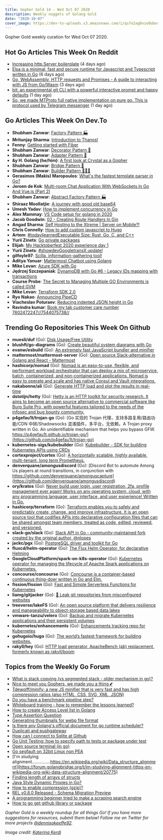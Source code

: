 ```yaml
---
title: Gopher Gold 14 - Wed Oct 07 2020
description: Weekly nuggets of Golang Gold
date: "2020-10-07"
cover_image: https://dev-to-uploads.s3.amazonaws.com/i/qs7o2ag8vzo0uborgc7v.png
---
```


Gopher Gold weekly curation for Wed Oct 07 2020.

## Hot Go Articles This Week On Reddit

- [Increasing http.Server boilerplate](https://www.reddit.com/r/golang/comments/j3vs2m/increasing_httpserver_boilerplate/) (4 days ago)
- [Elsa is a minimal, fast and secure runtime for Javascript and Typescript written in Go](https://www.reddit.com/r/golang/comments/j2rjps/elsa_is_a_minimal_fast_and_secure_runtime_for/) (6 days ago)
- [Go, WebAssembly, HTTP requests and Promises - A guide to interacting with JS from Go/Wasm](https://www.reddit.com/r/golang/comments/j4lz94/go_webassembly_http_requests_and_promises_a_guide/) (3 days ago)
- [bit: an experimental git CLI with a powerful interactive prompt and happy defaults](https://www.reddit.com/r/golang/comments/j5wggn/bit_an_experimental_git_cli_with_a_powerful/) (1 day ago)
- [So, we made MTProto full native implementation on pure go. This is protocol used by Telegram messenger](https://www.reddit.com/r/golang/comments/j5hffz/so_we_made_mtproto_full_native_implementation_on/) (1 day ago)

## Go Articles This Week On Dev.To

- **Shubham Zanwar**: [Factory Pattern 🏭](https://dev.to/shubhamzanwar/factory-pattern-4hd0)
- **Mritunjay Sharma**: [Introduction to Thanos!](https://dev.to/mritunjay394/introduction-to-thanos-57i5)
- **Fenny**: [Getting started with Fiber](https://dev.to/fenny/getting-started-with-fiber-36b6)
- **Shubham Zanwar**: [Decorator Pattern 🎁](https://dev.to/shubhamzanwar/decorator-pattern-19kb)
- **Shubham Zanwar**: [Adapter Pattern 🔌](https://dev.to/shubhamzanwar/adapter-pattern-4knn)
- **&y H. Golang (he/him)**: [A first look at Crystal as a Gopher](https://dev.to/andyhaskell/a-first-look-at-crystal-as-a-gopher-2llf)
- **Shubham Zanwar**: [Bridge Pattern 🌉](https://dev.to/shubhamzanwar/bridge-pattern-2hi5)
- **Shubham Zanwar**: [Builder Pattern 👷🏽‍♂️](https://dev.to/shubhamzanwar/builder-pattern-5839)
- **Gerasimos (Makis) Maropoulos**: [What's the fastest template parser in Go?](https://dev.to/kataras/what-s-the-fastest-template-parser-in-go-4bal)
- **Jeroen de Kok**: [Multi-room Chat Application With WebSockets In Go And Vue.js (Part 2)](https://dev.to/jeroendk/multi-room-chat-application-with-websockets-in-go-and-vue-js-part-2-3la8)
- **Shubham Zanwar**: [Abstract Factory Pattern 🏭](https://dev.to/shubhamzanwar/abstract-factory-pattern-6f8)
- **Shiraaz Moollatjie**: [A journey with good old base64](https://dev.to/shiraazm/a-journey-with-good-old-base64-39j2)
- **Umesh Yadav**: [How to implement concurrency in Go](https://dev.to/umesh/how-to-implement-concurrency-in-go-14en)
- **Alex Mammay**: [VS Code setup for golang in 2020](https://dev.to/amammay/my-vs-code-setup-for-2020-golang-gcp-2cf0)
- **Jacob Goodwin**: [02 - Creating Route Handlers In Gin](https://dev.to/jacobsngoodwin/02-creating-route-handlers-in-gin-4f3j)
- **Angad Sharma**: [Self Hosting to the Xtreme | Server on Mobile?!](https://dev.to/l04db4l4nc3r/self-hosting-to-the-xtreme-server-on-mobile-33b)
- **Chris Connelly**: [How to add custom javascript to Hugo](https://dev.to/teamallnighter/how-to-add-custom-javascript-to-hugo-54p2)
- **Artem**: [#todayilearnedExecutable Size: Rust, Go, C, and C++](https://dev.to/aakatev/executable-size-rust-go-c-and-c-1bna)
- **Yurii Zinets**: [Go private packages](https://dev.to/yuriizinets/go-private-packages-3bo)
- **Elijah**: [My Hacktoberfest 2020 experience day 1](https://dev.to/titanmq/my-hacktoberfest-2020-experience-day-1-4knc)
- **Yurii Zinets**: [#showdevGoogletransX update!](https://dev.to/yuriizinets/googletransx-update-4h73)
- **gilfoyle97**: [Scilla, information-gathering tool!](https://dev.to/edoardottt/scilla-information-gathering-tool-455p)
- **Aditya Yanuar**: [Mattermost Chatbot using Golang](https://dev.to/adityanuar/mattermost-chatbot-using-golang-2i8l)
- **Mike Levan**: [Azure SDK with Go](https://dev.to/thenjdevopsguy/azure-sdk-with-go-3e2e)
- **Jędrzej Szczepaniak**: [DynamoDB with Go #6 - Legacy IDs mapping with transactions](https://dev.to/jbszczepaniak/dynamodb-with-go-6-legacy-ids-mapping-with-transactions-1696)
- **Course Probe**: [The Secret to Managing Multiple GO Environments is called GVM](https://dev.to/courseprobe/the-secret-to-managing-multiple-go-environments-is-called-gvm-40pi)
- **Mike Levan**: [Terraform SDK 2.0](https://dev.to/thenjdevopsguy/terraform-sdk-2-0-dik)
- **Ryo Nakao**: [Announcing PipeCD](https://dev.to/nakabonne/announcing-pipecd-ea1)
- **Viacheslav Poturaev**: [Reducing indented JSON height in Go](https://dev.to/vearutop/reducing-indented-json-height-in-go-40nd)
- **Ravindra kumar**: [Book my tab customer care number 7602472247//7544075738//](https://dev.to/ravindr35034522/book-my-tab-customer-care-number-7602472247-7544075738-5717)

## Trending Go Repositories This Week On Github

- **muesli/duf** (Go): [Disk Usage/Free Utility](https://github.com/muesli/duf)
- **blushft/go-diagrams** (Go): [Create beautiful system diagrams with Go](https://github.com/blushft/go-diagrams)
- **evanw/esbuild** (Go): [An extremely fast JavaScript bundler and minifier](https://github.com/evanw/esbuild)
- **mattermost/mattermost-server** (Go): [Open source Slack-alternative in Golang and React - Mattermost](https://github.com/mattermost/mattermost-server)
- **hashicorp/nomad** (Go): [Nomad is an easy-to-use, flexible, and performant workload orchestrator that can deploy a mix of microservice, batch, containerized, and non-containerized applications. Nomad is easy to operate and scale and has native Consul and Vault integrations.](https://github.com/hashicorp/nomad)
- **nakabonne/ali** (Go): [Generate HTTP load and plot the results in real-time](https://github.com/nakabonne/ali)
- **dstotijn/hetty** (Go): [Hetty is an HTTP toolkit for security research. It aims to become an open source alternative to commercial software like Burp Suite Pro, with powerful features tailored to the needs of the infosec and bug bounty community.](https://github.com/dstotijn/hetty)
- **p4gefau1t/trojan-go** (Go): [Go 实现的 Trojan 代理，支持多路复用/路由功能/CDN 中转/Shadowsocks 混淆插件，多平台，无依赖。A Trojan proxy written in Go. An unidentifiable mechanism that helps you bypass GFW. https://p4gefau1t.github.io/trojan-go/](https://github.com/p4gefau1t/trojan-go)
- **kubernetes-sigs/kubebuilder** (Go): [Kubebuilder - SDK for building Kubernetes APIs using CRDs](https://github.com/kubernetes-sigs/kubebuilder)
- **cortexproject/cortex** (Go): [A horizontally scalable, highly available, multi-tenant, long term Prometheus.](https://github.com/cortexproject/cortex)
- **denverquane/amongusdiscord** (Go): [Discord Bot to automute Among Us players at round transitions, in conjunction with https://github.com/denverquane/amonguscapture](https://github.com/denverquane/amongusdiscord)
- **ory/kratos** (Go): [Never build user login, user registration, 2fa, profile management ever again! Works on any operating system, cloud, with any programming language, user interface, and user experience! Written in Go.](https://github.com/ory/kratos)
- **hashicorp/terraform** (Go): [Terraform enables you to safely and predictably create, change, and improve infrastructure. It is an open source tool that codifies APIs into declarative configuration files that can be shared amongst team members, treated as code, edited, reviewed, and versioned.](https://github.com/hashicorp/terraform)
- **slack-go/slack** (Go): [Slack API in Go - community-maintained fork created by the original author, @nlopes](https://github.com/slack-go/slack)
- **jackc/pgx** (Go): [PostgreSQL driver and toolkit for Go](https://github.com/jackc/pgx)
- **fluxcd/helm-operator** (Go): [The Flux Helm Operator, for declarative Helming](https://github.com/fluxcd/helm-operator)
- **GoogleCloudPlatform/spark-on-k8s-operator** (Go): [Kubernetes operator for managing the lifecycle of Apache Spark applications on Kubernetes.](https://github.com/GoogleCloudPlatform/spark-on-k8s-operator)
- **concourse/concourse** (Go): [Concourse is a container-based continuous thing-doer written in Go and Elm.](https://github.com/concourse/concourse)
- **fission/fission** (Go): [Fast and Simple Serverless Functions for Kubernetes](https://github.com/fission/fission)
- **liamg/gitjacker** (Go): [🔪 Leak git repositories from misconfigured websites](https://github.com/liamg/gitjacker)
- **treeverse/lakeFS** (Go): [An open source platform that delivers resilience and manageability to object-storage based data lakes](https://github.com/treeverse/lakeFS)
- **vmware-tanzu/velero** (Go): [Backup and migrate Kubernetes applications and their persistent volumes](https://github.com/vmware-tanzu/velero)
- **kubernetes/enhancements** (Go): [Enhancements tracking repo for Kubernetes](https://github.com/kubernetes/enhancements)
- **gohugoio/hugo** (Go): [The world’s fastest framework for building websites.](https://github.com/gohugoio/hugo)
- **rakyll/hey** (Go): [HTTP load generator, ApacheBench (ab) replacement, formerly known as rakyll/boom](https://github.com/rakyll/hey)

## Topics from the Weekly Go Forum

- [What is stack copying (vs segmented stack - older mechanism in go)?](https://forum.golangbridge.org/t/what-is-stack-copying-vs-segmented-stack-older-mechanism-in-go/20772)
- [Nice to meet you Gophers, we made you a thing 💕](https://forum.golangbridge.org/t/nice-to-meet-you-gophers-we-made-you-a-thing/20756)
- [Tdewolff/minify: a new JS minifier that is very fast and has high compression ratios (also HTML, CSS, SVG, XML, JSON)](https://forum.golangbridge.org/t/tdewolff-minify-a-new-js-minifier-that-is-very-fast-and-has-high-compression-ratios-also-html-css-svg-xml-json/20747)
- [Do you have a benchmark pipeline step?](https://forum.golangbridge.org/t/do-you-have-a-benchmark-pipeline-step/20808)
- [Whiteboard training - how to remember the lessons learned?](https://forum.golangbridge.org/t/whiteboard-training-how-to-remember-the-lessons-learned/20751)
- [How to create Access Level list in Golang](https://forum.golangbridge.org/t/how-to-create-access-level-list-in-golang/20762)
- [Type Assertion Question](https://forum.golangbridge.org/t/type-assertion-question/20794)
- [Generating thumbnails for webp file format](https://forum.golangbridge.org/t/generating-thumbnails-for-webp-file-format/20753)
- [Is there any Golang's official document for go runtime scheduler?](https://forum.golangbridge.org/t/is-there-any-golangs-official-document-for-go-runtime-scheduler/20743)
- [Duplicati and pushgateway](https://forum.golangbridge.org/t/duplicati-and-pushgateway/20741)
- [How can I connect to Sqlite at Github](https://forum.golangbridge.org/t/how-can-i-connect-to-sqlite-at-github/20759)
- [Go Unit Testing: how to specify path to tests or package under test](https://forum.golangbridge.org/t/go-unit-testing-how-to-specify-path-to-tests-or-package-under-test/20768)
- [Open source terminal (in go)](https://forum.golangbridge.org/t/open-source-terminal-in-go/20739)
- [Go segfault on 32bit Linux non PEA](https://forum.golangbridge.org/t/go-segfault-on-32bit-linux-non-pea/20734)
- [I'm studying alignment...............https://en.wikipedia.org/wiki/Data_structure_alignment](https://forum.golangbridge.org/t/im-studying-alignment-https-en-wikipedia-org-wiki-data-structure-alignment/20775)
- [Finding length of arrays of structs](https://forum.golangbridge.org/t/finding-length-of-arrays-of-structs/20799)
- [Java Style Dynamic Proxies in Go?](https://forum.golangbridge.org/t/java-style-dynamic-proxies-in-go/20777)
- [How to enable compression (gzip)?](https://forum.golangbridge.org/t/how-to-enable-compression-gzip/20805)
- [REL v0.8.0 Released - Schema Migration Preview](https://forum.golangbridge.org/t/rel-v0-8-0-released-schema-migration-preview/20773)
- [A programming beginner tried to make a scraping search engine](https://forum.golangbridge.org/t/a-programming-beginner-tried-to-make-a-scraping-search-engine/20800)
- [How to go get github library or package](https://forum.golangbridge.org/t/how-to-go-get-github-library-or-package/20811)

_Gopher Gold is a weekly roundup for all things Go! If you have more suggestions for resources, submit them below! Follow me on Twitter for more projects [@dennisokeeffe92](https://twitter.com/dennisokeeffe92)._

_Image credit: [Katerina Kerdi](https://unsplash.com/@katekerdi)_
